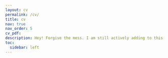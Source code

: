 ```yaml
---
layout: cv
permalink: /cv/
title: cv
nav: true
nav_order: 5
cv_pdf:
description: Hey! Forgive the mess. I am still actively adding to this page.
toc:
  sidebar: left
---
```

